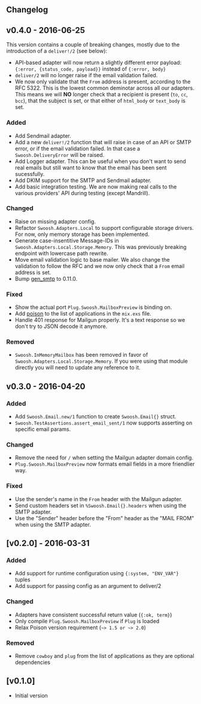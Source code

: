 ## Changelog

## v0.4.0 - 2016-06-25

This version contains a couple of breaking changes, mostly due to the introduction of a `deliver!/2` (see below):
* API-based adapter will now return a slightly different error payload: `{:error, {status_code, payload}}` instead of
`{:error, body}`
* `deliver/2` will no longer raise if the email validation failed.
* We now only validate that the `From` address is present, according to the RFC 5322. This is the lowest common
deminotar across all our adapters. This means we will **NO** longer check that a recipient is present (`to`, `cc`, `bcc`),
that the subject is set, or that either of `html_body` or `text_body` is set.

### Added
* Add Sendmail adapter.
* Add a new `deliver!/2` function that will raise in case of an API or SMTP error, or if the email validation failed. In
that case a `Swoosh.DeliveryError` will be raised.
* Add Logger adapter. This can be useful when you don't want to send real emails but still want to know that the email
has been sent sucessfully.
* Add DKIM support for the SMTP and Sendmail adapter.
* Add basic integration testing. We are now making real calls to the various providers' API during testing (except Mandrill).

### Changed
* Raise on missing adapter config.
* Refactor `Swoosh.Adapters.Local` to support configurable storage drivers. For now, only memory storage has been
implemented.
* Generate case-insentitive Message-IDs in `Swoosh.Adapters.Local.Storage.Memory`. This was previously breaking endpoint
with lowercase path rewrite.
* Move email validation logic to base mailer. We also change the validation to follow the RFC and we now only check that
a `From` email address is set.
* Bump [gen_smtp](https://github.com/Vagabond/gen_smtp) to 0.11.0.

### Fixed
* Show the actual port `Plug.Swoosh.MailboxPreview` is binding on.
* Add [poison](https://github.com/devinus/poison) to the list of applications in the `mix.exs` file.
* Handle 401 response for Mailgun properly. It's a text response so we don't try to JSON decode it anymore.

### Removed
* `Swoosh.InMemoryMailbox` has been removed in favor of `Swoosh.Adapters.Local.Storage.Memory`. If you were using that
module directly you will need to update any reference to it.

## v0.3.0 - 2016-04-20
### Added
* Add `Swoosh.Email.new/1` function to create `Swoosh.Email{}` struct.
* `Swoosh.TestAssertions.assert_email_sent/1` now supports asserting on specific email params.

### Changed
* Remove the need for `/` when setting the Mailgun adapter domain config.
* `Plug.Swoosh.MailboxPreview` now formats email fields in a more friendlier way.

### Fixed
* Use the sender's name in the `From` header with the Mailgun adapter.
* Send custom headers set in `%Swoosh.Email{}.headers` when using the SMTP adapter.
* Use the "Sender" header before the "From" header as the "MAIL FROM" when using the SMTP adapter.

## [v0.2.0] - 2016-03-31
### Added
* Add support for runtime configuration using `{:system, "ENV_VAR"}` tuples
* Add support for passing config as an argument to deliver/2

### Changed
* Adapters have consistent successful return value (`{:ok, term}`)
* Only compile `Plug.Swoosh.MailboxPreview` if `Plug` is loaded
* Relax Poison version requirement (`~> 1.5 or ~> 2.0`)

### Removed
* Remove `cowboy` and `plug` from the list of applications as they are optional
dependencies

## [v0.1.0]

* Initial version

